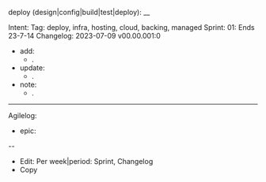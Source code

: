 deploy (design|config|build|test|deploy): __

Intent:
Tag: deploy, infra, hosting, cloud, backing, managed
Sprint: 01: Ends 23-7-14
Changelog: 2023-07-09 v00.00.001:0

- add:
    - .
- update:
    - .
- note:
    - .

---
Agilelog:

- epic:

--

- Edit:
  Per week|period: Sprint, Changelog
- Copy

